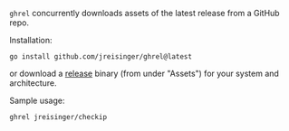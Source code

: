 `ghrel` concurrently downloads assets of the latest release from a GitHub repo.

Installation:

```
go install github.com/jreisinger/ghrel@latest
```

or download a [release](https://github.com/jreisinger/ghrel/releases) binary (from under "Assets") for your system and architecture.

Sample usage:

```
ghrel jreisinger/checkip
```
